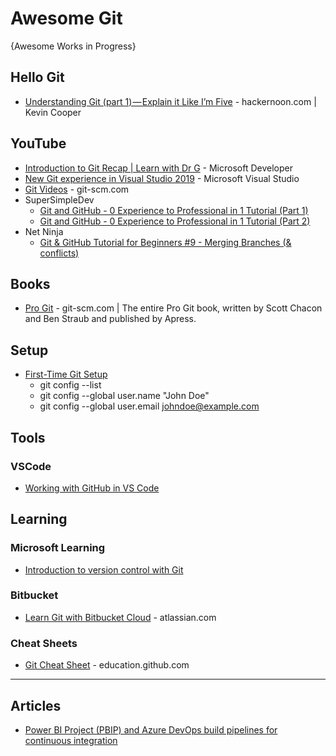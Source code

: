# Awesome Git
{Awesome Works in Progress}

## Hello Git
* [Understanding Git (part 1) — Explain it Like I’m Five](https://hackernoon.com/understanding-git-fcffd87c15a3) - hackernoon.com | Kevin Cooper


## YouTube
* [Introduction to Git Recap | Learn with Dr G](https://www.youtube.com/watch?v=9uGS1ak_FGg) - Microsoft Developer
* [New Git experience in Visual Studio 2019](https://www.youtube.com/watch?v=UHrAg3iKoe0) - Microsoft Visual Studio
* [Git Videos](https://git-scm.com/videos) - git-scm.com
* SuperSimpleDev
  - [Git and GitHub - 0 Experience to Professional in 1 Tutorial (Part 1)](https://www.youtube.com/watch?v=hrTQipWp6co)
  - [Git and GitHub - 0 Experience to Professional in 1 Tutorial (Part 2)](https://www.youtube.com/watch?v=1ibmWyt8hfw)
* Net Ninja
  - [Git & GitHub Tutorial for Beginners #9 - Merging Branches (& conflicts)](https://www.youtube.com/watch?v=XX-Kct0PfFc)

## Books
* [Pro Git](https://git-scm.com/book/) - git-scm.com | The entire Pro Git book, written by Scott Chacon and Ben Straub and published by Apress.

## Setup
* [First-Time Git Setup](https://git-scm.com/book/en/v2/Getting-Started-First-Time-Git-Setup)
  * git config --list
  * git config --global user.name "John Doe"
  * git config --global user.email johndoe@example.com

## Tools
### VSCode
* [Working with GitHub in VS Code](https://code.visualstudio.com/docs/editor/github)

## Learning
### Microsoft Learning
* [Introduction to version control with Git](https://docs.microsoft.com/en-us/learn/paths/intro-to-vc-git/)

### Bitbucket
* [Learn Git with Bitbucket Cloud](https://www.atlassian.com/git/tutorials/learn-git-with-bitbucket-cloud) - atlassian.com

### Cheat Sheets
* [Git Cheat Sheet](https://education.github.com/git-cheat-sheet-education.pdf) - education.github.com
  
----

## Articles
* [Power BI Project (PBIP) and Azure DevOps build pipelines for continuous integration](https://learn.microsoft.com/en-us/power-bi/developer/projects/projects-build-pipelines)
